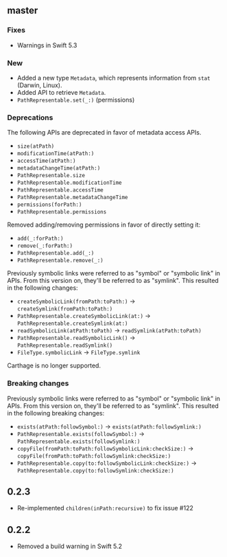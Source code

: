 ## master

### Fixes

- Warnings in Swift 5.3

### New

- Added a new type `Metadata`, which represents information from `stat` (Darwin,
  Linux).
- Added API to retrieve `Metadata`.
- `PathRepresentable.set(_:)` (permissions)


### Deprecations

The following APIs are deprecated in favor of metadata access APIs.

- `size(atPath)`
- `modificationTime(atPath:)`
- `accessTime(atPath:)`
- `metadataChangeTime(atPath:)`
- `PathRepresentable.size`
- `PathRepresentable.modificationTime`
- `PathRepresentable.accessTime`
- `PathRepresentable.metadataChangeTime`
- `permissions(forPath:)`
- `PathRepresentable.permissions`

Removed adding/removing permissions in favor of directly setting it:

- `add(_:forPath:)`
- `remove(_:forPath:)`
- `PathRepresentable.add(_:)`
- `PathRepresentable.remove(_:)`

Previously symbolic links were referred to as "symbol" or "symbolic link" in
APIs. From this version on, they'll be referred to as "symlink". This resulted
in the following changes:

- `createSymbolicLink(fromPath:toPath:)` -> `createSymlink(fromPath:toPath:)`
- `PathRepresentable.createSymbolicLink(at:)` -> `PathRepresentable.createSymlink(at:)`
- `readSymbolicLink(atPath:toPath)` -> `readSymlink(atPath:toPath)`
- `PathRepresentable.readSymbolicLink()` -> `PathRepresentable.readSymlink()`
- `FileType.symbolicLink` -> `FileType.symlink`

Carthage is no longer supported.

### Breaking changes

Previously symbolic links were referred to as "symbol" or "symbolic link" in
APIs. From this version on, they'll be referred to as "symlink". This resulted
in the following breaking changes:

- `exists(atPath:followSymbol:)` -> `exists(atPath:followSymlink:)`
- `PathRepresentable.exists(followSymbol:)` -> `PathRepresentable.exists(followSymlink:)`
- `copyFile(fromPath:toPath:followSymbolicLink:checkSize:)` -> `copyFile(fromPath:toPath:followSymlink:checkSize:)`
- `PathRepresentable.copy(to:followSymbolicLink:checkSize:)` -> `PathRepresentable.copy(to:followSymlink:checkSize:)`

## 0.2.3

- Re-implemented `children(inPath:recursive)` to fix issue #122

## 0.2.2

- Removed a build warning in Swift 5.2
